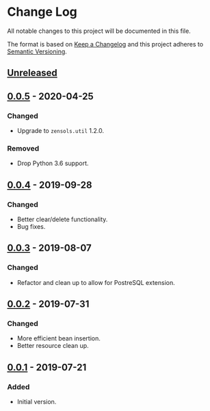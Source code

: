 # Change Log
All notable changes to this project will be documented in this file.

The format is based on [Keep a Changelog](http://keepachangelog.com/)
and this project adheres to [Semantic Versioning](http://semver.org/).


## [Unreleased]


## [0.0.5] - 2020-04-25
### Changed
- Upgrade to ``zensols.util`` 1.2.0.
### Removed
- Drop Python 3.6 support.


## [0.0.4] - 2019-09-28
### Changed
- Better clear/delete functionality.
- Bug fixes.


## [0.0.3] - 2019-08-07
### Changed
- Refactor and clean up to allow for PostreSQL extension.


## [0.0.2] - 2019-07-31
### Changed
- More efficient bean insertion.
- Better resource clean up.


## [0.0.1] - 2019-07-21
### Added
- Initial version.


<!-- links -->
[Unreleased]: https://github.com/plandes/dbutil/compare/v0.0.5...HEAD
[0.0.5]: https://github.com/plandes/dbutil/compare/v0.0.4...v0.0.5
[0.0.4]: https://github.com/plandes/dbutil/compare/v0.0.3...v0.0.4
[0.0.3]: https://github.com/plandes/dbutil/compare/v0.0.2...v0.0.3
[0.0.2]: https://github.com/plandes/dbutil/compare/v0.0.1...v0.0.2
[0.0.1]: https://github.com/plandes/dbutil/compare/v0.0.0...v0.0.1
